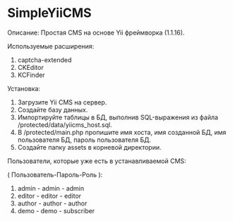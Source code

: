 # SimpleYiiCMS
Описание:
Простая CMS на основе Yii фреймворка (1.1.16).

Используемые расширения:

1. captcha-extended
2. CKEditor
3. KCFinder

Установка:

1. Загрузите Yii CMS на сервер.
2. Создайте базу данных.
3. Импортируйте таблицы в БД, выполнив SQL-выражения из файла /protected/data/yiicms_host.sql.
4. В /protected/main.php пропишите имя хоста, имя созданной БД, имя пользователя БД, пароль пользователя БД.
5. Создайте папку assets в корневой директории.

Пользователи, которые уже есть в устанавливаемой CMS:

( Пользователь-Пароль-Роль ):

1. admin - admin - admin
2. editor - editor - editor
3. author - author - author
4. demo - demo - subscriber




